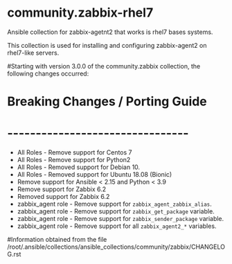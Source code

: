 # community.zabbix-rhel7
Ansible collection for zabbix-agetnt2 that works is rhel7 bases systems.


This collection is used for installing and configuring zabbix-agent2 on rhel7-like servers.


#Starting with version 3.0.0 of the community.zabbix collection, the following changes occurred:

# Breaking Changes / Porting Guide
# --------------------------------

- All Roles - Remove support for Centos 7
- All Roles - Remove support for Python2
- All Roles - Removed support for Debian 10.
- All Roles - Removed support for Ubuntu 18.08 (Bionic)
- Remove support for Ansible < 2.15 and Python < 3.9
- Remove support for Zabbix 6.2
- Removed support for Zabbix 6.2
- zabbix_agent role - Remove support for `zabbix_agent_zabbix_alias`.
- zabbix_agent role - Remove support for `zabbix_get_package` variable.
- zabbix_agent role - Remove support for `zabbix_sender_package` variable.
- zabbix_agent role - Remove support for all `zabbix_agent2_*` variables.

#Information obtained from the file /root/.ansible/collections/ansible_collections/community/zabbix/CHANGELOG.rst
